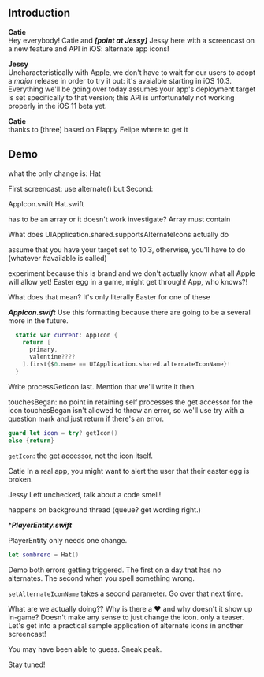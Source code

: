 ## Introduction
**Catie**  
Hey everybody! Catie and ***[point at Jessy]*** Jessy here with a screencast on a new feature and API in iOS: alternate app icons!

**Jessy**  
Uncharacteristically with Apple, we don't have to wait for our users to adopt a *major* release in order to try it out: it's avaialble starting in iOS 10.3. Everything we'll be going over today assumes your app's deployment target is set specifically to that version; this API is unfortunately not working properly in the iOS 11 beta yet.

**Catie**  
thanks to [three]
based on Flappy Felipe
where to get it


## Demo
what the only change is: Hat


First screencast: use alternate() but 
Second:


AppIcon.swift
Hat.swift

has to be an array or it doesn't work
investigate?
Array must contain


What does UIApplication.shared.supportsAlternateIcons
actually do

assume that you have your target set to 10.3, otherwise, you'll have to do (whatever #available is called)


experiment because this is brand and we don't actually know what all Apple will allow yet! Easter egg in a game, might get through! App, who knows?!



What does that mean?
It's only literally Easter for one of these

***AppIcon.swift***
Use this formatting because there are going to be a several more in the future.

```swift
  static var current: AppIcon {
    return [
      primary,
      valentine????
    ].first{$0.name == UIApplication.shared.alternateIconName}!
  }
```


Write processGetIcon last. Mention that we'll write it then.




touchesBegan: no point in retaining self
processes the get accessor for the icon
touchesBegan isn't allowed to throw an error, so we'll use try with a question mark and just return if there's an error.

```swift
guard let icon = try? getIcon()
else {return}
```
`getIcon`: the get accessor, not the icon itself.

Catie
In a real app, you might want to alert the user that their easter egg is broken.

Jessy
Left unchecked, talk about a code smell!


happens on background thread (queue? get wording right.)


****PlayerEntity.swift***

PlayerEntity only needs one change.

```swift
let sombrero = Hat()
```

Demo both errors getting triggered. The first on a day that has no alternates. The second when you spell something wrong.


`setAlternateIconName` takes a second parameter.
Go over that next time.



What are we actually doing?? Why is there a ❤️ and why doesn't it show up in-game? Doesn't make any sense to just change the icon. only a teaser. Let's get into a practical sample application of alternate icons in another screencast! 

You may have been able to guess. Sneak peak.

Stay tuned!